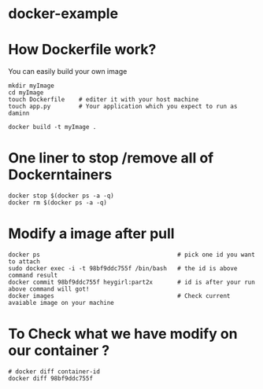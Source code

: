 # docker-example


How Dockerfile work?
=========

You can easily build your own image

    mkdir myImage
    cd myImage
    touch Dockerfile    # editer it with your host machine
    touch app.py        # Your application which you expect to run as daminn
    
    docker build -t myImage .


One liner to stop /remove all of Dockerntainers
=====

    
    docker stop $(docker ps -a -q)
    docker rm $(docker ps -a -q)


Modify a image after pull
============

    
    docker ps                                       # pick one id you want to attach
    sudo docker exec -i -t 98bf9ddc755f /bin/bash   # the id is above command result
    docker commit 98bf9ddc755f heygirl:part2x       # id is after your run above command will got!
    docker images                                   # Check current avaiable image on your machine

To Check what we have modify on our container ?
==========
    
    # docker diff container-id
    docker diff 98bf9ddc755f
